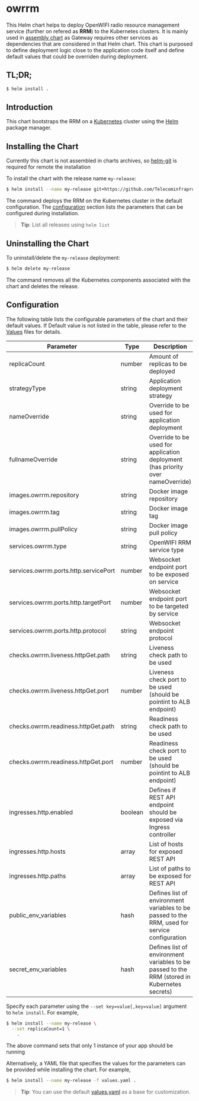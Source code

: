 # owrrm

This Helm chart helps to deploy OpenWIFI radio resource management service (further on refered as __RRM__) to the Kubernetes clusters. It is mainly used in [assembly chart](https://github.com/Telecominfraproject/wlan-cloud-ucentral-deploy/tree/main/chart) as Gateway requires other services as dependencies that are considered in that Helm chart. This chart is purposed to define deployment logic close to the application code itself and define default values that could be overriden during deployment.


## TL;DR;

```bash
$ helm install .
```

## Introduction

This chart bootstraps the RRM on a [Kubernetes](http://kubernetes.io) cluster using the [Helm](https://helm.sh) package manager.

## Installing the Chart

Currently this chart is not assembled in charts archives, so [helm-git](https://github.com/aslafy-z/helm-git) is required for remote the installation

To install the chart with the release name `my-release`:

```bash
$ helm install --name my-release git+https://github.com/Telecominfraproject/wlan-cloud-rrm@helm/owrrm-0.1.0.tgz?ref=main
```

The command deploys the RRM on the Kubernetes cluster in the default configuration. The [configuration](#configuration) section lists the parameters that can be configured during installation.

> **Tip**: List all releases using `helm list`

## Uninstalling the Chart

To uninstall/delete the `my-release` deployment:

```bash
$ helm delete my-release
```

The command removes all the Kubernetes components associated with the chart and deletes the release.

## Configuration

The following table lists the configurable parameters of the chart and their default values. If Default value is not listed in the table, please refer to the [Values](values.yaml) files for details.

| Parameter | Type | Description | Default |
|-----------|------|-------------|---------|
| replicaCount | number | Amount of replicas to be deployed | `1` |
| strategyType | string | Application deployment strategy | `'RollingUpdate'` |
| nameOverride | string | Override to be used for application deployment |  |
| fullnameOverride | string | Override to be used for application deployment (has priority over nameOverride) |  |
| images.owrrm.repository | string | Docker image repository |  |
| images.owrrm.tag | string | Docker image tag | `'main'` |
| images.owrrm.pullPolicy | string | Docker image pull policy | `'Always'` |
| services.owrrm.type | string | OpenWIFI RRM service type | `'ClusterIP'` |
| services.owrrm.ports.http.servicePort | number | Websocket endpoint port to be exposed on service | `16789` |
| services.owrrm.ports.http.targetPort | number | Websocket endpoint port to be targeted by service | `16789` |
| services.owrrm.ports.http.protocol | string | Websocket endpoint protocol | `'TCP'` |
| checks.owrrm.liveness.httpGet.path | string | Liveness check path to be used | `'/'` |
| checks.owrrm.liveness.httpGet.port | number | Liveness check port to be used (should be pointint to ALB endpoint) | `16789` |
| checks.owrrm.readiness.httpGet.path | string | Readiness check path to be used | `'/'` |
| checks.owrrm.readiness.httpGet.port | number | Readiness check port to be used (should be pointint to ALB endpoint) | `16789` |
| ingresses.http.enabled | boolean | Defines if REST API endpoint should be exposed via Ingress controller | `False` |
| ingresses.http.hosts | array | List of hosts for exposed REST API |  |
| ingresses.http.paths | array | List of paths to be exposed for REST API |  |
| public_env_variables | hash | Defines list of environment variables to be passed to the RRM, used for service configuration | |
| secret_env_variables | hash | Defines list of environment variables to be passed to the RRM (stored in Kubernetes secrets) | |


Specify each parameter using the `--set key=value[,key=value]` argument to `helm install`. For example,

```bash
$ helm install --name my-release \
  --set replicaCount=1 \
    .
```

The above command sets that only 1 instance of your app should be running

Alternatively, a YAML file that specifies the values for the parameters can be provided while installing the chart. For example,

```bash
$ helm install --name my-release -f values.yaml .
```

> **Tip**: You can use the default [values.yaml](values.yaml) as a base for customization.
